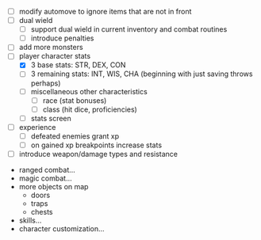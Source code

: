 - [ ] modify automove to ignore items that are not in front
- [ ] dual wield
  - [ ] support dual wield in current inventory and combat routines
  - [ ] introduce penalties
- [ ] add more monsters
- [ ] player character stats
  - [x] 3 base stats: STR, DEX, CON
  - [ ] 3 remaining stats: INT, WIS, CHA (beginning with just saving throws perhaps)
  - [ ] miscellaneous other characteristics
    - [ ] race (stat bonuses)
    - [ ] class (hit dice, proficiencies)
  - [ ] stats screen
- [ ] experience
  - [ ] defeated enemies grant xp
  - [ ] on gained xp breakpoints increase stats
- [ ] introduce weapon/damage types and resistance
- ranged combat...
- magic combat...
- more objects on map
  - doors
  - traps
  - chests
- skills...
- character customization...